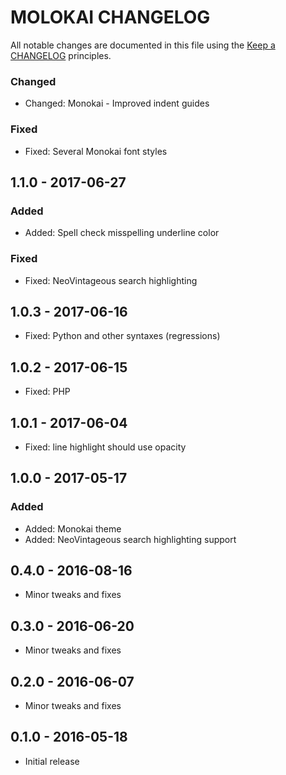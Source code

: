 # MOLOKAI CHANGELOG

All notable changes are documented in this file using the [Keep a CHANGELOG](http://keepachangelog.com/) principles.

### Changed

* Changed: Monokai - Improved indent guides

### Fixed

* Fixed: Several Monokai font styles

## 1.1.0 - 2017-06-27

### Added

* Added: Spell check misspelling underline color

### Fixed

* Fixed: NeoVintageous search highlighting

## 1.0.3 - 2017-06-16

* Fixed: Python and other syntaxes (regressions)

## 1.0.2 - 2017-06-15

* Fixed: PHP

## 1.0.1 - 2017-06-04

* Fixed: line highlight should use opacity

## 1.0.0 - 2017-05-17

### Added

* Added: Monokai theme
* Added: NeoVintageous search highlighting support

## 0.4.0 - 2016-08-16

* Minor tweaks and fixes

## 0.3.0 - 2016-06-20

* Minor tweaks and fixes

## 0.2.0 - 2016-06-07

* Minor tweaks and fixes

## 0.1.0 - 2016-05-18

* Initial release
